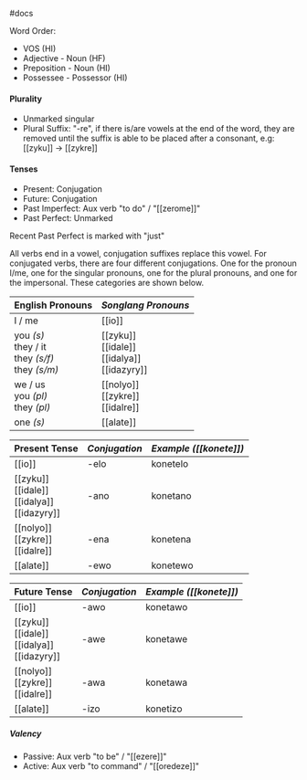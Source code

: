 #docs 

Word Order:
- VOS (HI)
- Adjective - Noun (HF)
- Preposition - Noun (HI)
- Possessee - Possessor (HI)

#### Plurality
- Unmarked singular
- Plural Suffix: "-re", if there is/are vowels at the end of the word, they are removed until the suffix is able to be placed after a consonant, e.g: [[zyku]] -> [[zykre]]

#### Tenses
- Present: Conjugation
- Future: Conjugation
- Past Imperfect: Aux verb "to do"  /  "[[zerome]]"
- Past Perfect: Unmarked

Recent Past Perfect is marked with "just"

All verbs end in a vowel, conjugation suffixes replace this vowel. For conjugated verbs, there are four different conjugations. One for the pronoun I/me, one for the singular pronouns, one for the plural pronouns, and one for the impersonal. These categories are shown below.

**English Pronouns**|*Songlang Pronouns*|
--|--
I / me|[[io]]
you *(s)*<br>they / it<br>they *(s/f)*<br>they *(s/m)*|[[zyku]]<br>[[idale]]<br>[[idalya]]<br>[[idazyry]]
we / us<br>you *(pl)*<br>they *(pl)*|[[nolyo]]<br>[[zykre]]<br>[[idalre]]
one *(s)*|[[alate]]

**Present Tense**|*Conjugation*|*Example ([[konete]])*
--|--|--
[[io]]|-elo|konetelo
[[zyku]]<br>[[idale]]<br>[[idalya]]<br>[[idazyry]]|-ano|konetano
[[nolyo]]<br>[[zykre]]<br>[[idalre]]|-ena|konetena
[[alate]]|-ewo|konetewo

**Future Tense**|*Conjugation*|*Example ([[konete]])*
--|--|--
[[io]]|-awo|konetawo
[[zyku]]<br>[[idale]]<br>[[idalya]]<br>[[idazyry]]|-awe|konetawe
[[nolyo]]<br>[[zykre]]<br>[[idalre]]|-awa|konetawa
[[alate]]|-izo|konetizo



##### Valency
- Passive: Aux verb "to be" / "[[ezere]]"
- Active: Aux verb "to command" / "[[oredeze]]"